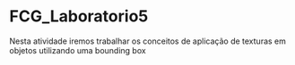 # FCG_Laboratorio5
Nesta atividade iremos trabalhar os conceitos de aplicação de texturas em objetos utilizando uma bounding box
